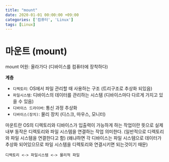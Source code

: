 ```yaml
---
title: "mount"
date: 2020-01-01 00:00:00 +09:00
categories: ['컴퓨터', 'Linux']
tags: [Linux]
---
```


# 마운트 (mount)
mount 어원: 올라가다 (디바이스를 컴퓨터에 장착하다)



**계층**
- `디렉토리`: OS에서 파일 관리할 때 사용하는 구조 (트리구조로 추상화 되있음)
- `파일시스템`: 디바이스의 데이터를 관리하는 시스템 (디바이스마다 다르게 가지고 있을 수 있음)
- `디바이스 드라이버`: 통신 과정 추상화
- `디바이스(장치)`: 물리 장치 (디스크, 마우스, 모니터)

마운트란 OS의 디렉토리와 디바이스가 입출력이 가능하게 하는 작업이란 뜻으로 실제 내부 동작은 디렉토리와 파일 시스템을 연결하는 작업 의미한다. (일반적으로 디렉토리와 파일 시스템을 연결한다고 함)
(왜냐하면 각 디바이스는 파일 시스템으로 데이터가 추상화 되어있으므로 파일 시스템을 디렉토리와 연결시키면 되는것이기 때문)


`디렉토리 <-> 파일시스템 <-> 물리적 파일`